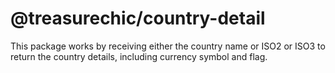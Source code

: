 # @treasurechic/country-detail
This package works by receiving either the country name or ISO2 or ISO3 to return the country details, including currency symbol and flag.
